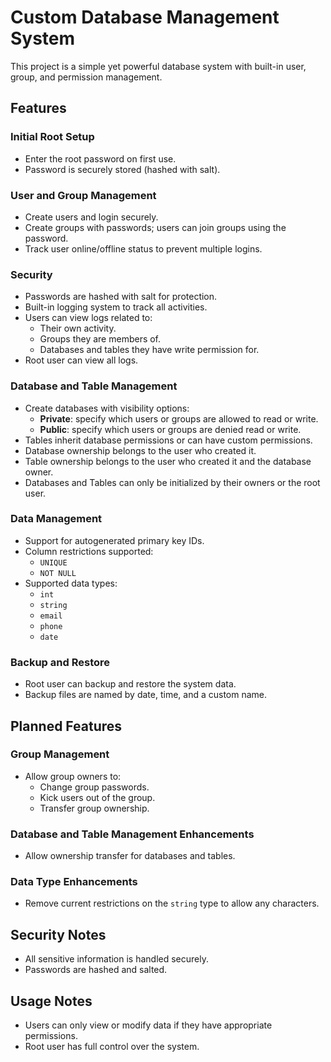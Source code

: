 # Custom Database Management System

This project is a simple yet powerful database system with built-in user, group, and permission management.

## Features

### Initial Root Setup
- Enter the root password on first use.
- Password is securely stored (hashed with salt).

### User and Group Management
- Create users and login securely.
- Create groups with passwords; users can join groups using the password.
- Track user online/offline status to prevent multiple logins.

### Security
- Passwords are hashed with salt for protection.
- Built-in logging system to track all activities.
- Users can view logs related to:
  - Their own activity.
  - Groups they are members of.
  - Databases and tables they have write permission for.
- Root user can view all logs.

### Database and Table Management
- Create databases with visibility options:
  - **Private**: specify which users or groups are allowed to read or write.
  - **Public**: specify which users or groups are denied read or write.
- Tables inherit database permissions or can have custom permissions.
- Database ownership belongs to the user who created it.
- Table ownership belongs to the user who created it and the database owner.
- Databases and Tables can only be initialized by their owners or the root user.

### Data Management
- Support for autogenerated primary key IDs.
- Column restrictions supported:
  - `UNIQUE`
  - `NOT NULL`
- Supported data types:
  - `int`
  - `string`
  - `email`
  - `phone`
  - `date`

### Backup and Restore
- Root user can backup and restore the system data.
- Backup files are named by date, time, and a custom name.

## Planned Features

### Group Management
- Allow group owners to:
  - Change group passwords.
  - Kick users out of the group.
  - Transfer group ownership.

### Database and Table Management Enhancements
- Allow ownership transfer for databases and tables.

### Data Type Enhancements
- Remove current restrictions on the `string` type to allow any characters.

## Security Notes
- All sensitive information is handled securely.
- Passwords are hashed and salted.

## Usage Notes
- Users can only view or modify data if they have appropriate permissions.
- Root user has full control over the system.
